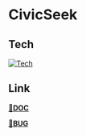 # CivicSeek

## Tech
[![Tech](https://skillicons.dev/icons?i=html,css,js,py,django,sqlite&perline=6)](https://skillicons.dev)

## Link
**[👀DOC](./README_dev_v2.md)**
<!-- **[📌TODO](https://github.com/users/yoshiyuki-140/projects/6/views/2)** -->
**[🐛BUG](https://github.com/Team-west-JAPAN/Backend/issues/new?assignees=&labels=&projects=&template=custom.md&title=)**
<!-- **[💭DISCUSSIONS](https://github.com/yoshiyuki-140/CivicSeek/discussions)** -->
